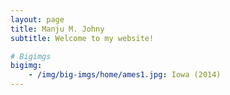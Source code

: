 ```yaml
---
layout: page
title: Manju M. Johny
subtitle: Welcome to my website!

# Bigimgs 
bigimg: 
    - /img/big-imgs/home/ames1.jpg: Iowa (2014)
---
```

